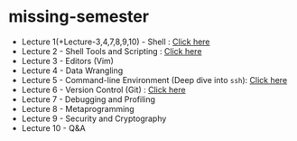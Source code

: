 # missing-semester

- Lecture 1(+Lecture-3,4,7,8,9,10) - Shell : [Click here](./LECTURE1,3,4,7,8,9,10,11.md)
- Lecture 2 - Shell Tools and Scripting : [Click here](LECTURE2.md)
- Lecture 3 - Editors (Vim)
- Lecture 4 - Data Wrangling
- Lecture 5 - Command-line Environment (Deep dive into `ssh`): [Click here](LECTURE5.md)
- Lecture 6 - Version Control (Git) : [Click here](LECTURE6.md)
- Lecture 7 - Debugging and Profiling
- Lecture 8 - Metaprogramming
- Lecture 9 - Security and Cryptography
- Lecture 10 - Q&A
